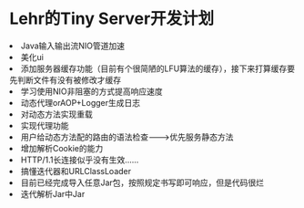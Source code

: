 # Lehr的Tiny Server开发计划


<li>Java输入输出流NIO管道加速</li>
<li>美化ui</li>
<li>添加服务器缓存功能（目前有个很简陋的LFU算法的缓存），接下来打算缓存要先判断文件有没有被修改才缓存</li>
<li>学习使用NIO非阻塞的方式提高响应速度</li>
<li>动态代理orAOP+Logger生成日志</li>
<li>对动态方法实现重载</li>
<li>实现代理功能</li>
<li>用户给动态方法配的路由的语法检查--->优先服务静态方法</li>
<li>增加解析Cookie的能力</li>
<li>HTTP/1.1长连接似乎没有生效......</li>
<li>搞懂迭代器和URLClassLoader</li>
<li>目前已经完成导入任意Jar包，按照规定书写即可响应，但是代码很烂</li>
<li>迭代解析Jar中Jar</li>